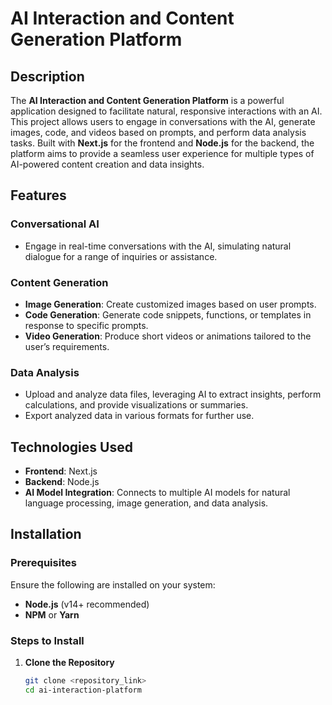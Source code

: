 # AI Interaction and Content Generation Platform

## Description
The **AI Interaction and Content Generation Platform** is a powerful application designed to facilitate natural, responsive interactions with an AI. This project allows users to engage in conversations with the AI, generate images, code, and videos based on prompts, and perform data analysis tasks. Built with **Next.js** for the frontend and **Node.js** for the backend, the platform aims to provide a seamless user experience for multiple types of AI-powered content creation and data insights.

## Features

### Conversational AI
- Engage in real-time conversations with the AI, simulating natural dialogue for a range of inquiries or assistance.

### Content Generation
- **Image Generation**: Create customized images based on user prompts.
- **Code Generation**: Generate code snippets, functions, or templates in response to specific prompts.
- **Video Generation**: Produce short videos or animations tailored to the user’s requirements.

### Data Analysis
- Upload and analyze data files, leveraging AI to extract insights, perform calculations, and provide visualizations or summaries.
- Export analyzed data in various formats for further use.

## Technologies Used
- **Frontend**: Next.js
- **Backend**: Node.js
- **AI Model Integration**: Connects to multiple AI models for natural language processing, image generation, and data analysis.
  
## Installation

### Prerequisites
Ensure the following are installed on your system:
- **Node.js** (v14+ recommended)
- **NPM** or **Yarn**

### Steps to Install

1. **Clone the Repository**
   ```bash
   git clone <repository_link>
   cd ai-interaction-platform
